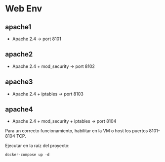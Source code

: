 # Web Env

## apache1
- Apache 2.4 -> port 8101

## apache2
- Apache 2.4 + mod_security -> port 8102

## apache3
- Apache 2.4 + iptables -> port 8103

## apache4
- Apache 2.4 + mod_security + iptables -> port 8104


Para un correcto funcionamiento, habilitar en la VM o host los puertos 8101-8104 TCP.

Ejecutar en la raíz del proyecto:
```
docker-compose up -d
```
